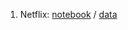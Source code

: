 1. Netflix: [notebook](https://github.com/aliaa8s/EDA/blob/main/Notebooks/Netflix.ipynb) / [data](https://github.com/aliaa8s/EDA/blob/main/Data/netflix_titles.csv)
